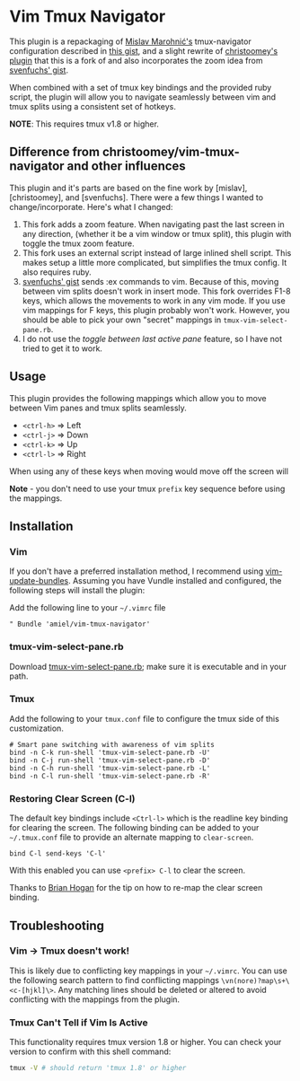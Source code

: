 Vim Tmux Navigator
==================

This plugin is a repackaging of [Mislav Marohnić's][] tmux-navigator
configuration described in [this gist][], and a slight rewrite of
[christoomey's plugin][] that this is a fork of and also incorporates
the zoom idea from [svenfuchs' gist][].

When combined with a set of tmux key bindings and the provided ruby script,
the plugin will allow you to navigate seamlessly between vim and tmux splits
using a consistent set of hotkeys.

**NOTE**: This requires tmux v1.8 or higher.

Difference from christoomey/vim-tmux-navigator and other influences
-------------------------------------------------------------------

This plugin and it's parts are based on the fine work by [mislav], [christoomey], and [svenfuchs].
There were a few things I wanted to change/incorporate. Here's what I changed:

1. This fork adds a zoom feature. When navigating past the last screen in any direction,
   (whether it be a vim window or tmux split), this plugin with toggle the tmux zoom feature.
2. This fork uses an external script instead of large inlined shell script. This makes
   setup a little more complicated, but simplifies the tmux config. It also requires ruby.
3. [svenfuchs' gist][] sends :ex commands to vim. Because of this, moving between vim splits
   doesn't work in insert mode. This fork overrides F1-8 keys, which allows the movements to work
   in any vim mode. If you use vim mappings for F keys, this plugin probably won't work. However,
   you should be able to pick your own "secret" mappings in `tmux-vim-select-pane.rb`.
4. I do not use the *toggle between last active pane* feature, so I have not tried to get it to work.


Usage
-----

This plugin provides the following mappings which allow you to move between
Vim panes and tmux splits seamlessly.

- `<ctrl-h>` => Left
- `<ctrl-j>` => Down
- `<ctrl-k>` => Up
- `<ctrl-l>` => Right

When using any of these keys when moving would move off the screen will

**Note** - you don't need to use your tmux `prefix` key sequence before using
the mappings.


Installation
------------

### Vim

If you don't have a preferred installation method, I recommend using [vim-update-bundles][].
Assuming you have Vundle installed and configured, the following steps will
install the plugin:

Add the following line to your `~/.vimrc` file

``` vim
" Bundle 'amiel/vim-tmux-navigator'
```

### tmux-vim-select-pane.rb

Download [tmux-vim-select-pane.rb][]; make sure it is executable and in your path.

### Tmux

Add the following to your `tmux.conf` file to configure the tmux side of
this customization.

``` tmux
# Smart pane switching with awareness of vim splits
bind -n C-k run-shell 'tmux-vim-select-pane.rb -U'
bind -n C-j run-shell 'tmux-vim-select-pane.rb -D'
bind -n C-h run-shell 'tmux-vim-select-pane.rb -L'
bind -n C-l run-shell 'tmux-vim-select-pane.rb -R'
```



### Restoring Clear Screen (C-l)

The default key bindings include `<Ctrl-l>` which is the readline key binding
for clearing the screen. The following binding can be added to your `~/.tmux.conf` file to provide an alternate mapping to `clear-screen`.

``` tmux
bind C-l send-keys 'C-l'
```

With this enabled you can use `<prefix> C-l` to clear the screen.

Thanks to [Brian Hogan][] for the tip on how to re-map the clear screen binding.

Troubleshooting
---------------

### Vim -> Tmux doesn't work!

This is likely due to conflicting key mappings in your `~/.vimrc`. You can use
the following search pattern to find conflicting mappings `\vn(nore)?map\s+\<c-[hjkl]\>`. Any matching lines should be deleted or altered to avoid conflicting
with the mappings from the plugin.

### Tmux Can't Tell if Vim Is Active

This functionality requires tmux version 1.8 or higher. You can check your
version to confirm with this shell command:

``` bash
tmux -V # should return 'tmux 1.8' or higher
```

[christoomey's plugin]: https://github.com/christoomey/vim-tmux-navigator
[svenfuchs' gist]: https://gist.github.com/svenfuchs/6146321
[tmux-vim-select-pane.rb]: https://github.com/christoomey/vim-tmux-navigator
[Brian Hogan]: https://twitter.com/bphogan
[Mislav Marohnić's]: http://mislav.uniqpath.com/
[vim-update-bundles]: https://github.com/bronson/vim-update-bundles
[this blog post]: http://www.codeography.com/2013/06/19/navigating-vim-and-tmux-splits
[this gist]: https://gist.github.com/mislav/5189704
